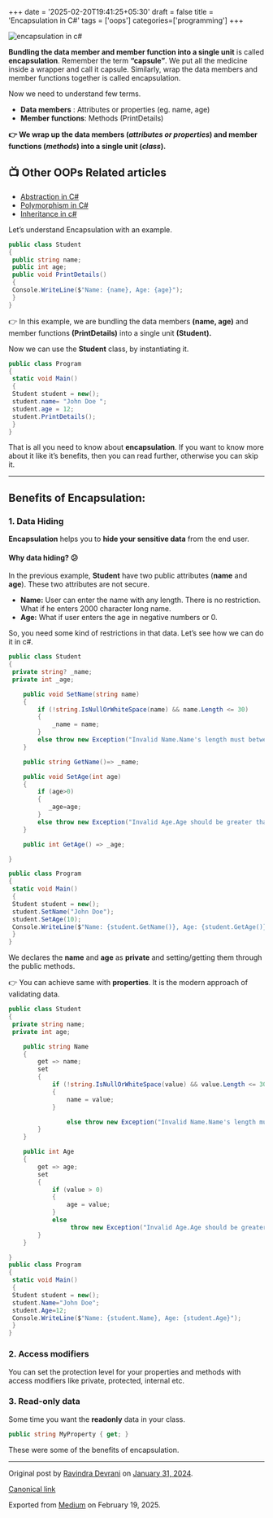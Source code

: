 +++
date = '2025-02-20T19:41:25+05:30'
draft = false
title = 'Encapsulation in C#'
tags = ['oops']
categories=['programming'] 
+++

![encapsulation in c#](/images/csharp-encapsulation.png)

**Bundling the data member and member function into a single unit** is called **encapsulation**. Remember the term **“capsule”**. We put all the medicine inside a wrapper and call it capsule. Similarly, wrap the data members and member functions together is called encapsulation.

Now we need to understand few terms.

- **Data members** : Attributes or properties (eg. name, age)
- **Member functions**: Methods (PrintDetails)

**👉 We wrap up the data members (_attributes or properties_) and member functions (_methods_) into a single unit (_class_).**

## 📺 Other OOPs Related articles

- [Abstraction in C#](/posts/abstraction-in-csharp/)
- [Polymorphism in C#](/posts/polymorphism-in-csharp/)
- [Inheritance in c#](/posts/inheritance-in-csharp/)

Let’s understand Encapsulation with an example.

```cs
public class Student
{
 public string name;
 public int age;
 public void PrintDetails()
 {
 Console.WriteLine($"Name: {name}, Age: {age}");
 }
}
```

👉 In this example, we are bundling the data members **(name, age)** and member functions **(PrintDetails)** into a single unit **(Student).**

Now we can use the **Student** class, by instantiating it.

```cs
public class Program
{
 static void Main()
 {
 Student student = new();
 student.name= "John Doe ";
 student.age = 12;
 student.PrintDetails();
 }
}
```

That is all you need to know about **encapsulation**. If you want to know more about it like it’s benefits, then you can read further, otherwise you can skip it.

---

## Benefits of Encapsulation:

### 1. Data Hiding

**Encapsulation** helps you to **hide your sensitive data** from the end user.

#### Why data hiding? 😕

In the previous example, **Student** have two public attributes (**name** and **age**). These two attributes are not secure.

- **Name:** User can enter the name with any length. There is no restriction. What if he enters 2000 character long name.
- **Age:** What if user enters the age in negative numbers or 0.

So, you need some kind of restrictions in that data. Let’s see how we can do it in c#.

```cs
public class Student
{
 private string? _name;
 private int _age;

    public void SetName(string name)
    {
        if (!string.IsNullOrWhiteSpace(name) && name.Length <= 30)
        {
            _name = name;
        }
        else throw new Exception("Invalid Name.Name's length must between 0 and 31");
    }

    public string GetName()=> _name;

    public void SetAge(int age)
    {
        if (age>0)
        {
           _age=age;
        }
        else throw new Exception("Invalid Age.Age should be greater than 0");
    }

    public int GetAge() => _age;

}

public class Program
{
 static void Main()
 {
 Student student = new();
 student.SetName("John Doe");
 student.SetAge(10);
 Console.WriteLine($"Name: {student.GetName()}, Age: {student.GetAge()}");
 }
}
```

We declares the **name** and **age** as **private** and setting/getting them through the public methods.

👉 You can achieve same with **properties**. It is the modern approach of validating data.

```cs
public class Student
{
 private string name;
 private int age;

    public string Name
    {
        get => name;
        set
        {
            if (!string.IsNullOrWhiteSpace(value) && value.Length <= 30)
            {
                name = value;
            }

                else throw new Exception("Invalid Name.Name's length must between 0 and 31");
        }
    }

    public int Age
    {
        get => age;
        set
        {
            if (value > 0)
            {
                age = value;
            }
            else
                 throw new Exception("Invalid Age.Age should be greater than 0");
        }
    }

}
public class Program
{
 static void Main()
 {
 Student student = new();
 student.Name="John Doe";
 student.Age=12;
 Console.WriteLine($"Name: {student.Name}, Age: {student.Age}");
 }
}
```

### 2. Access modifiers

You can set the protection level for your properties and methods with access modifiers like private, protected, internal etc.

### 3. Read-only data

Some time you want the **readonly** data in your class.

```cs
public string MyProperty { get; }
```

These were some of the benefits of encapsulation.

---

Original post by [Ravindra Devrani](https://medium.com/@ravindradevrani) on [January 31, 2024](https://medium.com/p/cd6d61aa2c3d).

[Canonical link](https://medium.com/@ravindradevrani/encapsulation-in-c-cd6d61aa2c3d)

Exported from [Medium](https://medium.com) on February 19, 2025.
